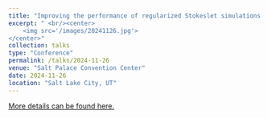 ```yaml
---
title: "Improving the performance of regularized Stokeslet simulations using linearly implicit integrators"
excerpt: " <br/><center>
    <img src='/images/20241126.jpg'>
</center>"
collection: talks
type: "Conference"
permalink: /talks/2024-11-26
venue: "Salt Palace Convention Center"
date: 2024-11-26
location: "Salt Lake City, UT"
---
```


[More details can be found here.](https://meetings.aps.org/Meeting/DFD24/Session/ZC13.5)
